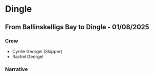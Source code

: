 # Dingle

## From Ballinskelligs Bay to Dingle - 01/08/2025

### Crew

- Cyrille Georgel (Skipper)
- Rachel Georgel

### Narrative




